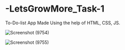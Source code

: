 # -LetsGrowMore_Task-1
To-Do-list App Made Using the help of HTML, CSS, JS.


![Screenshot (9754)](https://github.com/debjyotidas111/-LetsGrowMore_Task-1/assets/86339364/698f51da-7c48-4895-ab5c-fda63f413fd0)


![Screenshot (9755)](https://github.com/debjyotidas111/-LetsGrowMore_Task-1/assets/86339364/0c304a46-c3b5-4246-a3a4-b92065c55429)
